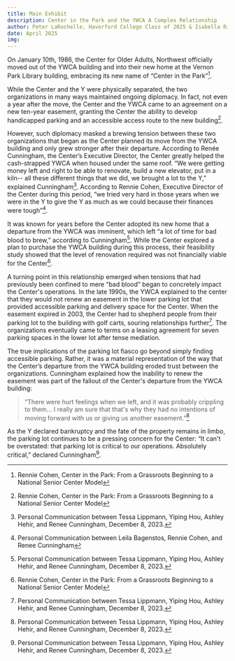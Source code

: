 ```yaml
---
title: Main Exhibit
description: Center in the Park and the YWCA A Complex Relationship
author: Peter LaRochelle, Haverford College Class of 2025 & Isabella Rivera, Bryn Mawr College Class of 2025
date: April 2025
img:
---
```




On January 10th, 1986, the Center for Older Adults, Northwest officially moved out of the YWCA building and into their new home at the Vernon Park Library building, embracing its new name of “Center in the Park”[^1]. 

  

While the Center and the Y were physically separated, the two organizations in many ways maintained ongoing diplomacy. In fact, not even a year after the move, the Center and the YWCA came to an agreement on a new ten-year easement, granting the Center the ability to develop handicapped parking and an accessible access route to the new building[^1]. 

  

However, such diplomacy masked a brewing tension between these two organizations that began as the Center planned its move from the YWCA building and only grew stronger after their departure. According to Renée Cunningham, the Center’s Executive Director, the Center greatly helped the cash-strapped YWCA when housed under the same roof. “We were getting money left and right to be able to renovate, build a new elevator, put in a kiln-- all these different things that we did, we brought a lot to the Y,” explained Cunningham[^3]. According to Rennie Cohen, Executive Director of the Center during this period, “we tried very hard in those years when we were in the Y to give the Y as much as we could because their finances were tough”[^2]. 

 

It was known for years before the Center adopted its new home that a departure from the YWCA was imminent, which left “a lot of time for bad blood to brew,” according to Cunningham[^3]. While the Center explored a plan to purchase the YWCA building during this process, their feasibility study showed that the level of renovation required was not financially viable for the Center[^1].  

 

A turning point in this relationship emerged when tensions that had previously been confined to mere “bad blood” began to concretely impact the Center's operations. In the late 1990s, the YWCA explained to the center that they would not renew an easement in the lower parking lot that provided accessible parking and delivery space for the Center. When the easement expired in 2003, the Center had to shepherd people from their parking lot to the building with golf carts, souring relationships further[^3]. The organizations eventually came to terms on a leasing agreement for seven parking spaces in the lower lot after tense mediation. 

 

The true implications of the parking lot fiasco go beyond simply finding accessible parking. Rather, it was a material representation of the way that the Center’s departure from the YWCA building eroded trust between the organizations. Cunningham explained how the inability to renew the easement was part of the fallout of the Center's departure from the YWCA building:

>“There were hurt feelings when we left, and it was probably crippling to them... I really am sure that that's why they had no intentions of moving forward with us or giving us another easement.”[^3]

 

As the Y declared bankruptcy and the fate of the property remains in limbo, the parking lot continues to be a pressing concern for the Center: “It can't be overstated: that parking lot is critical to our operations. Absolutely critical,” declared Cunningham[^3].  


[^1]: Rennie Cohen, Center in the Park: From a Grassroots Beginning to a National Senior Center Model
[^2]: Personal Communication between Leila Bagenstos, Rennie Cohen, and Renee Cunningham
[^3]: Personal Communication between Tessa Lippmann, Yiping Hou, Ashley Hehir, and Renee Cunningham, December 8, 2023.
